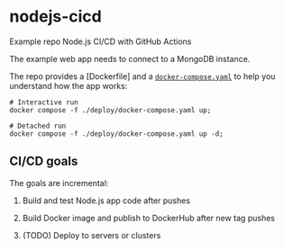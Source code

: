 # nodejs-cicd

Example repo Node.js CI/CD with GitHub Actions

The example web app needs to connect to a MongoDB instance.

The repo provides a [Dockerfile] and a [`docker-compose.yaml`](./deploy/docker-compose.yaml) to
help you understand how the app works:

```shell
# Interactive run
docker compose -f ./deploy/docker-compose.yaml up;

# Detached run
docker compose -f ./deploy/docker-compose.yaml up -d;
```

## CI/CD goals

The goals are incremental:

1. Build and test Node.js app code after pushes

2. Build Docker image and publish to DockerHub after new tag pushes

3. (TODO) Deploy to servers or clusters
